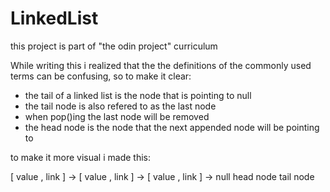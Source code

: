 # LinkedList
this project is part of "the odin project" curriculum

While writing this i realized that the the definitions of the commonly used terms can be confusing, so to make it clear:
* the tail of a linked list is the node that is pointing to null
* the tail node is also refered to as the last node
* when pop()ing the last node will be removed
* the head node is the node that the next appended node will be pointing to

to make it more visual i made this:

[ value , link ]   ->   [ value , link ]   ->   [ value , link ]   ->   null
   head node                                       tail node   